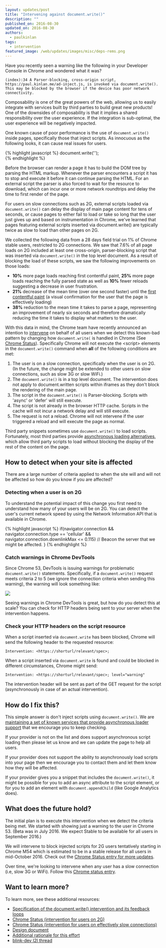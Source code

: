 ```yaml
---
layout: updates/post
title: "Intervening against document.write()"
description: ""
published_on: 2016-08-30
updated_on: 2016-08-30
authors:
  - paulkinlan
tags:
  - intervention
featured_image: /web/updates/images/misc/deps-rems.png
---
```


Have you recently seen a warning like the following in your Developer Console in 
Chrome and wondered what it was?

```
(index):34 A Parser-blocking, cross-origin script, 
https://paul.kinlan.me/ad-inject.js, is invoked via document.write(). 
This may be blocked by the browser if the device has poor network connectivity.
```

Composability is one of the great powers of the web, allowing us to easily 
integrate with services built by third parties to build great new products! One 
of the downsides of composability is that it implies a shared responsibility 
over the user experience. If the integration is sub-optimal, the user experience 
will be negatively impacted.

One known cause of poor performance is the use of `document.write()` inside pages, 
specifically those that inject scripts. As innocuous as the following looks, it 
can cause real issues for users.


{% highlight javascript %}
document.write('<script src="https://paul.kinlan.me/ad-inject.js"></script>');  
{% endhighlight %}

Before the browser can render a page it has to build the DOM tree by parsing the 
HTML markup. Whenever the parser encounters a script it has to stop and execute 
it before it can continue parsing the HTML. For an external script the parser is 
also forced to wait for the resource to download, which can incur one or more 
network roundtrips and delay the time to first render of the page.

For users on slow connections such as 2G, external scripts loaded via 
`document.write()` can delay the display of main page content for tens of seconds, 
or cause pages to either fail to load or take so long that the user just gives 
up and based on instrumentation in Chrome, we've learned that pages featuring 
external scripts inserted via document.write() are typically twice as slow to 
load than other pages on 2G.

We collected the following data from a 28 days field trial on 1% of Chrome 
stable users, restricted to 2G connections. We saw that 7.6% of all page loads 
on 2G included at least one cross-origin, parser-blocking script that was 
inserted via `document.write()` in the top level document. As a result of blocking 
the load of these scripts, we saw the following improvements on those loads:

* **10%** more page loads reaching first contentful paint, **25%** more page 
  loads reaching the fully parsed state as well as **10%** fewer reloads 
  suggesting a decrease in user frustration.
* **21%** decrease of the mean time (over one second faster) until the [first 
  contentful paint](https://docs.google.com/presentation/d/1AnZOscwm3kMPRkPfjS4V2VUzuNCFWh6cpK72eKCpviU/edit#slide=id.g146ced9404_0_231) 
  (a visual confirmation for the user that the page is effectively loading)
* **38%** reduction to the mean time it takes to parse a page, representing an 
  improvement of nearly six seconds and therefore dramatically reducing the time 
  it takes to display what matters to the user.

With this data in mind, the Chrome team have recently announced an intention to 
[intervene](https://github.com/WICG/interventions/issues/17) on behalf of all 
users when we detect this known-bad pattern by changing how `document.write(` is 
handled in Chrome (See [Chrome 
Status](https://www.chromestatus.com/feature/5718547946799104)). Specifically 
Chrome will not execute the &lt;script&gt; elements in the `document.write()` 
command when **all** of the following conditions are met:

1. The user is on a slow connection, specifically when the user is on 2G. (In 
   the future, the change might be extended to other users on slow connections, 
   such as slow 3G or slow WiFi.)
1. The `document.write()` is in a top level document. The intervention does not 
   apply to document.written scripts within iframes as they don't block the 
   rendering of the main page.
1. The script in the `document.write()` is Parser-blocking. Scripts with 'async' 
   or 'defer' will still execute.
1. The script is not already in the browser HTTP cache. Scripts in the cache 
   will not incur a network delay and will still execute. 
1. The request is not a reload. Chrome will not intervene if the user triggered 
   a reload and will execute the page as normal.

Third party snippets sometimes use `document.write()` to load scripts. 
Fortunately, most third parties provide [asynchronous loading 
alternatives](https://developers.google.com/speed/docs/insights/UseAsync), which 
allow third party scripts to load without blocking the display of the rest of 
the content on the page.

## How to detect when your site is affected

There are a large number of criteria applied to when the site will and will not 
be affected so how do you know if you are affected?

### Detecting when a user is on 2G

To understand the potential impact of this change you first need to understand 
how many of your users will be on 2G. You can detect the user's current network 
speed by using the Network Information API that is available in Chrome.

{% highlight javascript %}
if(navigator.connection &&
   navigator.connection.type == 'cellular' &&
   navigator.connection.downlinkMax <= 0.115)
  // Beacon the server that we might be affected.
}
{% endhighlight %}

### Catch warnings in Chrome DevTools

Since Chrome 53, DevTools is issuing warnings for problematic `document.write()` 
statements. Specifically, if a `document.write()` request meets criteria 2 to 5 
(we ignore the connection criteria when sending this warning), the warning will 
look something like:

<img src="/web/updates/images/2016/08/document-write-warning.png" />

Seeing warnings in Chrome DevTools is great, but how do you detect this at 
scale? You can check for HTTP headers being sent to your server when the 
intervention happens.

### Check your HTTP headers on the script resource

When a script inserted via `document.write` has been blocked, Chrome will send the 
following header to the requested resource:

```Intervention: <https://shorturl/relevant/spec>;```

When a script inserted via `document.write` is found and could be blocked in 
different circumstances, Chrome might send:

```Intervention: <https://shorturl/relevant/spec>; level="warning"```

The intervention header will be sent as part of the GET request for the script 
(asynchronously in case of an actual intervention).

## How do I fix this?

This simple answer is don't inject scripts using `document.write()`. We are 
[maintaining a set of known services that provide asynchronous loader 
support](https://developers.google.com/speed/docs/insights/UseAsync) that we 
encourage you to keep checking.

If your provider is not on the list and does support asynchronous script loading 
then please let us know and we can update the page to help all users.

If your provider does not support the ability to asynchronously load scripts 
into your page then we encourage you to contact them and let them know how they 
will be affected.

If your provider gives you a snippet that includes the `document.write()`, it 
might be possible for you to add an async attribute to the script element, or 
for you to add an element with `document.appendChild` (like Google Analytics 
does).

## What does the future hold?

The initial plan is to execute this intervention when we detect the criteria 
being met.  We started with showing just a warning to the user in Chrome 53. 
(Beta was in July 2016. We expect Stable to be available for all users in 
September 2016.)

We will intervene to block injected scripts for 2G users tentatively starting in 
Chrome M54 which is estimated to be in a stable release for all users in 
mid-October 2016. Check out the [Chrome Status entry for more 
updates](https://www.chromestatus.com/features/5718547946799104).

Over time, we're looking to intervene when any user has a slow connection (i.e, 
slow 3G or WiFi). Follow this [Chrome status 
entry](https://www.chromestatus.com/feature/5652436521844736).

## Want to learn more?

To learn more, see these additional resources:

* [Specification of the document.write() intervention and its feedback loops](https://github.com/WICG/interventions/issues/17#issuecomment-238477265)
* [Chrome Status (intervention for users on 2G)](https://www.chromestatus.com/feature/5718547946799104)
* [Chrome Status (intervention for users on effectively slow connections)](https://www.chromestatus.com/feature/5652436521844736)
* [Design document](https://docs.google.com/document/d/1dMJRQKTw75ZNdknP3pirSBH3koPl_IWHnxlcBuu4t_c/edit)
* [Additional rationale for this effort](https://docs.google.com/document/d/1dMJRQKTw75ZNdknP3pirSBH3koPl_IWHnxlcBuu4t_c/edit)
* [blink-dev I2I thread](https://groups.google.com/a/chromium.org/d/topic/blink-dev/HGh92uMX_kE/discussion)
